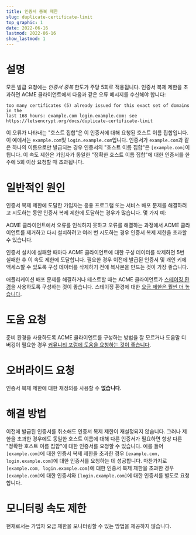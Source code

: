```yaml
---
title: 인증서 중복 제한
slug: duplicate-certificate-limit
top_graphic: 1
date: 2022-06-16
lastmod: 2022-06-16
show_lastmod: 1
---
```



# 설명
모든 발급 요청에는 *인증서 중복* 한도가 주당 5회로 적용됩니다. 인증서 복제 제한을 초과하면 ACME 클라이언트에서 다음과 같은 오류 메시지를 수신해야 합니다:
```
too many certificates (5) already issued for this exact set of domains in the
last 168 hours: example.com login.example.com: see https://letsencrypt.org/docs/duplicate-certificate-limit
```
이 오류가 나타내는 "호스트 집합"은 이 인증서에 대해 요청된 호스트 이름 집합입니다. 이 예에서는 `example.com`및 `login.example.com`입니다. 인증서가 `example.com`과 같은 하나의 이름으로만 발급되는 경우 인증서의 "호스트 이름 집합"은 `[example.com]`이 됩니다. 이 속도 제한은 가입자가 동일한 "정확한 호스트 이름 집합"에 대한 인증서를 한 주에 5회 이상 요청할 때 초과됩니다.

# 일반적인 원인

인증서 복제 제한에 도달한 가입자는 응용 프로그램 또는 서비스 배포 문제를 해결하려고 시도하는 동안 인증서 복제 제한에 도달하는 경우가 많습니다. 몇 가지 예:

ACME 클라이언트에서 오류를 인식하지 못하고 오류를 해결하는 과정에서 ACME 클라이언트를 제거하고 다시 설치하려고 여러 번 시도하는 경우 인증서 복제 제한을 초과할 수 있습니다.

인증서 설치에 실패할 때마다 ACME 클라이언트에 대한 구성 데이터를 삭제하면 5번 실패한 후 이 속도 제한에 도달합니다. 필요한 경우 이전에 발급된 인증서 및 개인 키에 액세스할 수 있도록 구성 데이터를 삭제하기 전에 복사본을 만드는 것이 가장 좋습니다.

애플리케이션 배포 문제를 해결하거나 테스트할 때는 ACME 클라이언트가 [스테이징 환경](/docs/staging-environment/)을 사용하도록 구성하는 것이 좋습니다. 스테이징 환경에 대한 [요금 제한은 훨씬 더 높습니다](/docs/staging-environment/#rate-limits).

# 도움 요청

준비 환경을 사용하도록 ACME 클라이언트를 구성하는 방법을 잘 모르거나 도움말 디버깅이 필요한 경우 [커뮤니티 포럼에 도움을 요청하는 것이 좋습니다](https://community.letsencrypt.org/c/help/13).

# 오버라이드 요청

인증서 복제 제한에 대한 재정의를 사용할 수 **없습니다**.

# 해결 방법

이전에 발급된 인증서를 취소해도 인증서 복제 제한이 재설정되지 않습니다. 그러나 제한을 초과한 경우에도 동일한 호스트 이름에 대해 다른 인증서가 필요하면 항상 다른 "정확한 호스트 이름 집합"에 대한 인증서를 요청할 수 있습니다. 예를 들어 `[example.com]`에 대한 인증서 복제 제한을 초과한 경우 `[example.com, login.example.com]`에 대한 인증서를 요청하는 데 성공합니다. 마찬가지로 `[example.com, login.example.com]`에 대한 인증서 복제 제한을 초과한 경우 `[example.com]`에 대한 인증서와 `[login.example.com]`에 대한 인증서를 별도로 요청합니다.

# 모니터링 속도 제한

현재로서는 가입자 요금 제한을 모니터링할 수 있는 방법을 제공하지 않습니다.
